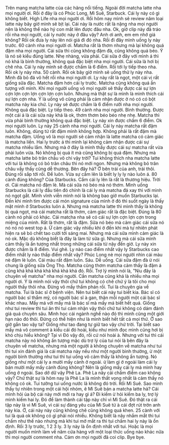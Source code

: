 Trên mạng matcha latte của các hãng nổi tiếng. Ngoài đời matcha latte nha mọi người ơi. Rồi ở đây là có Phúc Long, Mì Suê, Starbuck. Cái ly này có gì không biết. High Life nha mọi người ơi. Rồi hôm nay mình sẽ review năm loại latte này bây giờ mình sẽ bịt lại. Cái này là nước rất là nặng nha mọi người nên là không thể nào hý con mắt lên được đâu nha. Ok, giờ clip này đã tráo rồi nha mọi người, cái ly nước này ở đâu vậy? Anh ơi anh, em em nhớ giá không? Rồi ok đưa ly này lên nói giá đi đó nha. Rồi đi đây mình uống ly này trước. 60 cành nha mọi người ơi. Matcha rất là thơm nhưng mà lại không quá đậm nha mọi người. Cái sữa thì cũng không đậm đà, cũng không quá béo. Ý là nó sẽ kiểu đúng latte. Nhẹ nhàng, vừa phải. Cái sữa ở đây với mình á thì nó khá là bình thường, không quá đặc biệt nha mọi người. Cái sữa là hơi bị chê nha. Cái ly này mình sẽ được chấm là 6 điểm. Rồi tới ly tiếp theo nha. Rồi ok ly này nha. 50 cành. Rồi ok bây giờ mình sẽ uống thử ly này nha. Mình đã bỏ đá vô hết rồi nha mọi người ơi. Ly này rất là ngọt, một cái vị rất giống sữa đặc. Matcha đậm hơn cái ly trước. Matcha cũng không quá ấn tượng với mình. Khi mọi người uống vô mọi người sẽ thấy được cái sự lợn cợn lợn cợn lợn cợn lợn cợn luôn. Nhưng mà thật sự là mình là mình thích cái sự lợn cợn nha. Ý là uống vô cũng phải là cảm nhận được ờ nó có có bột matcha này kia chứ. Ly này sẽ được chấm là 6 điểm rưỡi nha mọi người. Không quá đặc biệt. Ly tiếp theo. 49 cành nha mọi người. Bình thường. Được một cái á là cái sữa này khá là ok, thơm thơm béo béo nhẹ nhẹ. Matcha thì vừa phải bình thường không quá đặc biệt. Ly này xin được chấm 6 điểm. Ok mọi người luôn. Ly này 25 cành nha mọi người. Cái ly này matcha rất đậm luôn. Không, dùng từ rất đậm mình không hợp. Không phải là rất đậm mà matcha đậm. Uống vô là mọi người sẽ cảm nhận là latte matcha có cảm giác là matcha liền. Hai ly trước á thì mình lại không cảm nhận được cái sự matcha nhiều lắm. Nhưng mà ở đây là mình thấy được cái sự matcha rất vừa phải luôn vừa. Nó không bị quá ít mà cũng không bị quá đậm. Nhưng mà matcha latte bỏ trân châu vô chi vậy trời? Tui không thích nha matcha latte với tui là không có bỏ trân châu thì nó mới ngon. Nhưng mà không bỏ trân châu vầy thấy cũng dễ thương. Bên đây hả? Ờ bên trái của anh, trái thôi. Đúng rồi sắp tới rồi. Để luôn. Vừa sự cầm lên là biết ly ly ly nào luôn á. 80 cành đúng không? Của Starbucks. Cầm cái ly lên là rất là thương hiệu. Trời ơi. Cái matcha nó đậm lè. Mà cái sữa nó béo mà nó thơm. Mình uống Starbucks là cái ly đầu tiên đó chính là cái ly mà matcha đá xay thì với mình nó ngọt gắt. Mình vĩnh viễn mình nói là không bao giờ muốn Starbucks lại. Đến khi mình tìm được cái món signature của mình ở đó thì suốt ngày là thấy mặt mình ở Starbucks luôn á. Nhưng mà matcha latte thì mình thấy là không bị quá ngọt, mà cái matcha rất là thơm, cảm giác rất là đặc biệt. Đúng là 80 cành nó phải có khác. Cái matcha nha sẽ có cái sự lợn cợn lợn cợn trong miệng của mình. Rất là thơm, rất là đậm. Sữa nó béo mà cảm giác cái sữa nó nó nó nó west top á. Ừ cảm giác vậy nhiều khi ờ đến khi mà tự nhiên phát hiện ra sẽ bỏ chết tao cười tới sáng mai. Nhưng mà cái sữa mình cảm giác là nó ok. Mặc dù không biết là đây là làm từ sữa gì. Nhưng mà cái sữa mình cảm thấy là ấn tượng nhất trong những cái sữa từ nãy đến giờ. Ly này xin được chấm là 8 điểm. Vui ghê. Ly nào cao điểm nhất vậy ly Starbucks cao điểm nhất ly nào thấp điểm nhất vậy? Phúc Long nè mọi người nhìn cái màu nè đậm lè luôn. Cái màu rất đậm luôn. Sáu. Dễ uống. Cái sữa đậm đà ừ nói chung là giống sữa Ông Thọ. Matcha cũng thơm matcha cảm thấy là đậm á cũng khá khá khá khá khá khá khá đó. Rồi. Trợ lý mình nói là, "Niu đây là chuyên về matcha" nha mọi người. Cần matcha cũng khá là nhiều nha mọi người ơi. Ý là mình nói vậy thôi chứ tui không có chê chứ ý là tôi cho mọi người thấy thôi nha. Đừng vô mấy thẩm phán rồi. Tui là chuyên gia về matcha. Tui là bác sĩ ở bệnh viện. Nên tui biết cái này tui biết kia. Bác sĩ có người bác sĩ thẩm mỹ, có người bác sĩ à gan, thận mỗi người một cái bác sĩ khác nhau. Mấy má với mấy má là bác sĩ mà mấy má biết hết quá. Giống như tui review thì tui ăn thì tui cảm nhận vậy thôi chứ tui không có dám đánh giá quá chuyên sâu. Mình học cái ngành nghề nào đó thì mình cũng một giới hạn nào đó thôi. Đừng có thể hiện như là mình biết hết tất cả mọi thứ. Ờ sao giờ gắn tao vậy ta? Giống như tao đang tự giữ tao vậy chứ trời. Tại biết sao mấy má vô comment à kiểu cái đó hoài, kiểu như mình đọc mình cũng hơi bị khó chịu hiểu không? Tại vì Đó vậy đó, rồi cứ nói hoài à. Nhưng với tui thì cái matcha này nó không ấn tượng mặc dù trợ lý của tui nói là bên đây là chuyên về matcha, nhưng mà một người à không chuyên về matcha như tui thì tui xin đánh giá là cái matcha này nếu như một người bình thường, ừ một người bình thường như tui thì tui uống vô cảm thấy là không ấn tượng. Nó giống như một cái ly a mười mấy cành ở ngoài. ừ làm gì ở ngoài làm cái ly bán mười mấy mấy cành đúng không? Nên là giống mấy cái ly mà mình hay uống ở ngoài. Sao dở dữ vậy Phê La. Phê La nãy cái chấm điểm cao không vậy? Chứ thật sự là hôm nay là Phê La là mình thất vọng nhất là cảm thấy nó không có ok. Tui tưởng tui uống nước lã không đó trời. Rồi Mì Suê. Sao mình thấy tự nhiên trong một cái hội nhóm, ê Mì Suê bán a matcha latte hả? Cái mình hỏi ủa bộ cái này mới mới ra hay gì á? Đi kiếm ừ hỏi kiếm ba ly, trợ lý mình kiếm hai ly. Đó để làm thành cái tập này chỉ vì Mì Suê. Đó thật ra cái tập này là vì Mì Suê, vì cái sự đáng yêu của Mì Suê từ à cái đợt rút trờn anh này kia. Ờ, cái này này cũng không chê cũng không quá khen. 25 cành với tui là quá ok không có gì phải nói nhiều. Không biết là nãy nhắm mắt thì tui chấm như thế nào nhưng mà khi tui mở mắt ra thì tui chấm hai ly này là ổn định. Rồi 3 ly trước, 1 2 3 ly. 3 ly này là ổn định nhất với tui. Hoặc là mọi người muốn mình làm về năm cửa hàng với một loại thức uống nào khác nữa thì mọi người comment nha. Cám ơn mọi người đã coi clip. Bye bye.